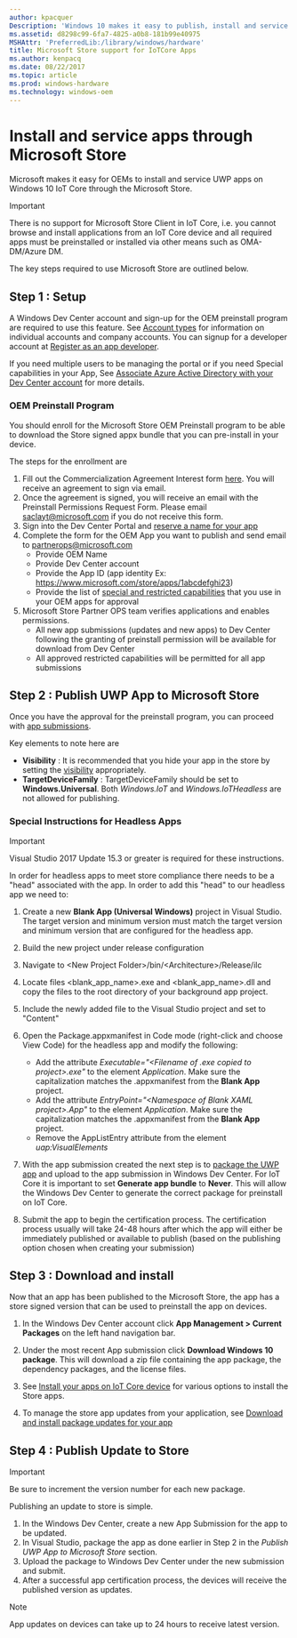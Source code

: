 ```yaml
---
author: kpacquer
Description: 'Windows 10 makes it easy to publish, install and service apps on IoT Core using Microsoft Windows Store.'
ms.assetid: d8298c99-6fa7-4825-a0b8-181b99e40975
MSHAttr: 'PreferredLib:/library/windows/hardware'
title: Microsoft Store support for IoTCore Apps
ms.author: kenpacq
ms.date: 08/22/2017
ms.topic: article
ms.prod: windows-hardware
ms.technology: windows-oem
---
```


# Install and service apps through Microsoft Store

Microsoft makes it easy for OEMs to install and service UWP apps on Windows 10 IoT Core through the Microsoft Store. 

> [!IMPORTANT]
> There is no support for Microsoft Store Client in IoT Core, i.e. you cannot browse and install applications from an IoT Core device and all required apps must be preinstalled or installed via other means such as OMA-DM/Azure DM.

The key steps required to use Microsoft Store are outlined below.

## Step 1 : Setup 
A Windows Dev Center account and sign-up for the OEM preinstall program are required to use this feature. See [Account types](https://docs.microsoft.com/windows/uwp/publish/account-types-locations-and-fees) for information on individual accounts and company accounts. You can signup for a developer account at [Register as an app developer](https://developer.microsoft.com/en-us/store/register).

If you need multiple users to be managing the portal or if you need Special capabilities in your App,  See [Associate Azure Active Directory with your Dev Center account](https://docs.microsoft.com/windows/uwp/publish/associate-azure-ad-with-dev-center) for more details.

### OEM Preinstall Program
You should enroll for the Microsoft Store OEM Preinstall program to be able to download the Store signed appx bundle that you can pre-install in your device.

The steps for the enrollment are
1.	Fill out the Commercialization Agreement Interest form [here](https://forms.office.com/Pages/ResponsePage.aspx?id=v4j5cvGGr0GRqy180BHbR4oorCHCXCJHla0pHy8o5GpUMlVHVkNZNVVON1ZTVUQ0T0lHS1pDV0JFVy4u). You will receive an agreement to sign via email.
2.	Once the agreement is signed, you will receive an email with the Preinstall Permissions Request Form. Please email saclayt@microsoft.com if you do not receive this form.
3.	Sign into the Dev Center Portal and [reserve a name for your app](https://docs.microsoft.com/windows/uwp/publish/create-your-app-by-reserving-a-name) 
4.	Complete the form for the OEM App you want to publish and send email to partnerops@microsoft.com
    - Provide OEM Name
    - Provide Dev Center account 
    - Provide the App ID (app identity Ex: https://www.microsoft.com/store/apps/1abcdefghi23)
    - Provide the list of [special and restricted capabilities](https://docs.microsoft.com/windows/uwp/packaging/app-capability-declarations#special-and-restricted-capabilities) that you use in your OEM apps for approval
5.	Microsoft Store Partner OPS team verifies applications and enables permissions.
    - All new app submissions (updates and new apps) to Dev Center following the granting of preinstall permission will be available for download from Dev Center
    - All approved restricted capabilities will be permitted for all app submissions

## Step 2 : Publish UWP App to Microsoft Store
Once you have the approval for the preinstall program, you can proceed with [app submissions](https://docs.microsoft.com/windows/uwp/publish/app-submissions).

Key elements to note here are

- **Visibility** : It is recommended that you hide your app in the store by setting the [visibility](https://docs.microsoft.com/windows/uwp/publish/set-app-pricing-and-availability#visibility) appropriately.
- **TargetDeviceFamily** : TargetDeviceFamily should be set to **Windows.Universal**. Both *Windows.IoT* and *Windows.IoTHeadless* are not allowed for publishing.

### Special Instructions for Headless Apps 

> [!IMPORTANT]
> Visual Studio 2017 Update 15.3 or greater is required for these instructions.

In order for headless apps to meet store compliance there needs to be a "head" associated with the app. In order to add this "head" to our headless app we need to:

1. Create a new **Blank App (Universal Windows)** project in Visual Studio.  The target version and minimum version must match the target version and minimum version that are configured for the headless app.
2. Build the new project under release configuration
3. Navigate to \<New Project Folder\>/bin/\<Architecture\>/Release/ilc
4. Locate files \<blank_app_name\>.exe and \<blank_app_name\>.dll and copy the files to the root directory of your background app project.
5. Include the newly added file to the Visual Studio project and set to "Content"
6. Open the Package.appxmanifest in Code mode (right-click and choose View Code) for the headless app and modify the following:  
    - Add the attribute _Executable="\<Filename of .exe copied to project\>.exe"_ to the element _Application_. Make sure the capitalization matches the .appxmanifest from the **Blank App** project. 
    - Add the attribute _EntryPoint="\<Namespace of Blank XAML project\>.App"_ to the element _Application_. Make sure the capitalization matches the .appxmanifest from the **Blank App** project. 
    - Remove the AppListEntry attribute from the element _uap:VisualElements_

7. With the app submission created the next step is to [package the UWP app](https://msdn.microsoft.com/en-us/windows/uwp/packaging/packaging-uwp-apps) and upload to the app submission in Windows Dev Center. For IoT Core it is important to set  **Generate app bundle** to **Never**. This will allow the Windows Dev Center to generate the correct package for preinstall on IoT Core.
8. Submit the app to begin the certification process. The certification process usually will take 24-48 hours after which the app will either be immediately published or available to publish (based on the publishing option chosen when creating your submission) 

## Step 3 : Download and install

Now that an app has been published to the Microsoft Store, the app has a store signed version that can be used to preinstall the app on devices.

1. In the Windows Dev Center account click **App Management > Current Packages** on the left hand navigation bar.
2. Under the most recent App submission click **Download Windows 10 package**. This will download a zip file containing the app package, the dependency packages, and the license files.

3. See [Install your apps on IoT Core device](https://docs.microsoft.com/en-us/windows/iot-core/develop-your-app/appinstaller) for various options to install the Store apps.

4. To manage the store app updates from your application, see [Download and install package updates for your app](https://docs.microsoft.com/en-us/windows/uwp/packaging/self-install-package-updates)

## Step 4 : Publish Update to Store

> [!IMPORTANT]
> Be sure to increment the version number for each new package.

Publishing an update to store is simple.

1. In the Windows Dev Center, create a new App Submission for the app to be updated.
2. In Visual Studio, package the app as done earlier in Step 2 in the _Publish UWP App to Microsoft Store_ section. 
3. Upload the package to Windows Dev Center under the new submission and submit.
4. After a successful app certification process, the devices will receive the published version as updates. 

> [!NOTE]
> App updates on devices can take up to 24 hours to receive latest version.
